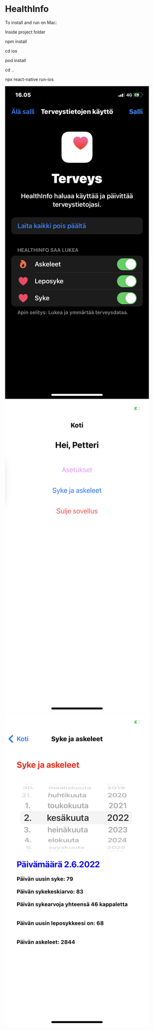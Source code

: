 # HealthInfo

To install and run on Mac:

Inside project folder

npm install

cd ios

pod install

cd ..

npx react-native run-ios


![](pictures/permissions.PNG)
![](pictures/mainscreen.PNG)
![](pictures/heartrate.PNG)
